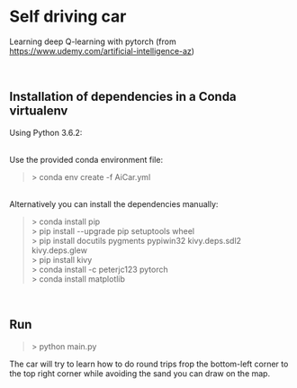 # Self driving car

Learning deep Q-learning with pytorch (from https://www.udemy.com/artificial-intelligence-az)

<br/>

## Installation of dependencies in a Conda virtualenv

Using Python 3.6.2:

<br/>
Use the provided conda environment file:

> \> conda env create -f AiCar.yml

<br/>
Alternatively you can install the dependencies manually:

> \> conda install pip  
> \> pip install --upgrade pip setuptools wheel  
> \> pip install docutils pygments pypiwin32 kivy.deps.sdl2 kivy.deps.glew  
> \> pip install kivy  
> \> conda install -c peterjc123 pytorch  
> \> conda install matplotlib

<br/>

## Run

> \> python main.py

The car will try to learn how to do round trips frop the bottom-left corner to the top right corner while avoiding the sand you can draw on the map.
